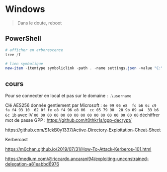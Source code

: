 # Windows

> Dans le doute, reboot

## PowerShell

```powershell
# afficher en arborescence
tree /f

# lien symbolique
new-item -itemtype symboliclink -path . -name settings.json -value "C:\Users\Kamil\OneDrive\Windows Terminal\settings.json"
```

## cours

Pour se connecter en local et pas sur le domaine : `.\username`


Clé AES256 donnée gentiement par Microsoft : `4e 99 06 e8  fc b6 6c c9  fa f4 93 10  62 0f fe e8 f4 96 e8 06  cc 05 79 90  20 9b 09 a4  33 b6 6c 1b` avec IV `00 00 00 00 00 00 00 00 00 00 00 00 00 00 00 00`
déchiffrer mot de passe GPP : https://github.com/t0thkr1s/gpp-decrypt/

https://github.com/S1ckB0y1337/Active-Directory-Exploitation-Cheat-Sheet

Kerberoast

https://m0chan.github.io/2019/07/31/How-To-Attack-Kerberos-101.html

https://medium.com/@riccardo.ancarani94/exploiting-unconstrained-delegation-a81eabbd6976
